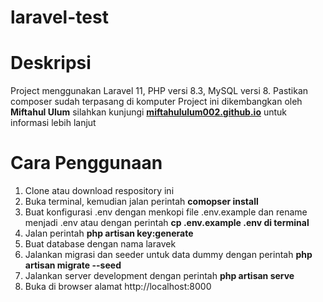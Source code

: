 # laravel-test

# Deskripsi
Project menggunakan Laravel 11, PHP versi 8.3, MySQL versi 8. Pastikan composer sudah terpasang di komputer
Project ini dikembangkan oleh <b>Miftahul Ulum</b> silahkan kunjungi <b><a href="miftahululum002.github.io">miftahululum002.github.io</a></b> untuk informasi lebih lanjut
# Cara Penggunaan
<ol>
<li>Clone atau download respository ini</li>
<li>Buka terminal, kemudian jalan perintah <b>comopser install</b></li>
<li>Buat konfigurasi .env dengan menkopi file .env.example dan rename menjadi .env atau dengan perintah <b>cp .env.example .env di terminal</b></li>
<li>Jalan perintah <b>php artisan key:generate</b></li>
<li>Buat database dengan nama laravek</li>
<li>Jalankan migrasi dan seeder untuk data dummy dengan perintah <b>php artisan migrate --seed</b></li>
<li>Jalankan server development dengan perintah <b>php artisan serve</b></li>
<li>Buka di browser alamat http://localhost:8000</li>
</ol>